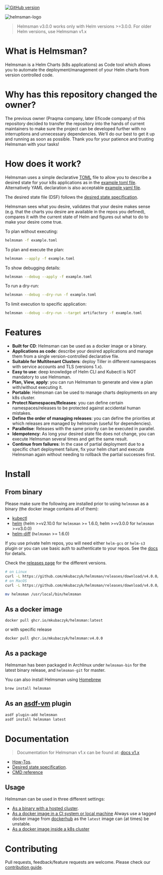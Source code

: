 [![GitHub version](https://d25lcipzij17d.cloudfront.net/badge.svg?id=gh&type=6&v=v4.0.0&x2=0)](https://github.com/mkubaczyk/helmsman/releases)

![helmsman-logo](docs/images/helmsman.png)

> Helmsman v3.0.0 works only with Helm versions >=3.0.0. For older Helm versions, use Helmsman v1.x

# What is Helmsman?

Helmsman is a Helm Charts (k8s applications) as Code tool which allows you to automate the deployment/management of your Helm charts from version controlled code.

# Why has this repository changed the owner?

The previous owner (Praqma company, later Eficode company) of this repository decided to transfer the repository into the hands of current maintainers
to make sure the project can be developed further with no interruptions and unnecessary dependencies.
We'll do our best to get it up and running as soon as possible. 
Thank you for your patience and trusting Helmsman with your tasks!

# How does it work?

Helmsman uses a simple declarative [TOML](https://github.com/toml-lang/toml) file to allow you to describe a desired state for your k8s applications as in the [example toml file](https://github.com/mkubaczyk/helmsman/blob/master/examples/example.toml).
Alternatively YAML declaration is also acceptable [example yaml file](https://github.com/mkubaczyk/helmsman/blob/master/examples/example.yaml).

The desired state file (DSF) follows the [desired state specification](https://github.com/mkubaczyk/helmsman/blob/master/docs/desired_state_specification.md).

Helmsman sees what you desire, validates that your desire makes sense (e.g. that the charts you desire are available in the repos you defined), compares it with the current state of Helm and figures out what to do to make your desire come true.

To plan without executing:

```sh
helmsman -f example.toml
```

To plan and execute the plan:

```sh
helmsman --apply -f example.toml
```

To show debugging details:

```sh
helmsman --debug --apply -f example.toml
```

To run a dry-run:

```sh
helmsman --debug --dry-run -f example.toml
```

To limit execution to specific application:

```sh
helmsman --debug --dry-run --target artifactory -f example.toml
```

# Features

- **Built for CD**: Helmsman can be used as a docker image or a binary.
- **Applications as code**: describe your desired applications and manage them from a single version-controlled declarative file.
- **Suitable for Multitenant Clusters**: deploy Tiller in different namespaces with service accounts and TLS (versions 1.x).
- **Easy to use**: deep knowledge of Helm CLI and Kubectl is NOT mandatory to use Helmsman.
- **Plan, View, apply**: you can run Helmsman to generate and view a plan with/without executing it.
- **Portable**: Helmsman can be used to manage charts deployments on any k8s cluster.
- **Protect Namespaces/Releases**: you can define certain namespaces/releases to be protected against accidental human mistakes.
- **Define the order of managing releases**: you can define the priorities at which releases are managed by helmsman (useful for dependencies).
- **Parallelise**: Releases with the same priority can be executed in parallel.
- **Idempotency**: As long your desired state file does not change, you can execute Helmsman several times and get the same result.
- **Continue from failures**: In the case of partial deployment due to a specific chart deployment failure, fix your helm chart and execute Helmsman again without needing to rollback the partial successes first.

# Install

## From binary

Please make sure the following are installed prior to using `helmsman` as a binary (the docker image contains all of them):

- [kubectl](https://github.com/kubernetes/kubectl)
- [helm](https://github.com/helm/helm) (helm >=v2.10.0 for `helmsman` >= 1.6.0, helm >=v3.0.0 for `helmsman` >=v3.0.0)
- [helm-diff](https://github.com/databus23/helm-diff) (`helmsman` >= 1.6.0)

If you use private helm repos, you will need either `helm-gcs` or `helm-s3` plugin or you can use basic auth to authenticate to your repos. See the [docs](https://github.com/mkubaczyk/helmsman/blob/master/docs/how_to/helm_repos) for details.

Check the [releases page](https://github.com/mkubaczyk/helmsman/releases) for the different versions.

```sh
# on Linux
curl -L https://github.com/mkubaczyk/helmsman/releases/download/v4.0.0/helmsman_4.0.0_linux_amd64.tar.gz | tar zx
# on MacOS
curl -L https://github.com/mkubaczyk/helmsman/releases/download/v4.0.0/helmsman_4.0.0_darwin_amd64.tar.gz | tar zx

mv helmsman /usr/local/bin/helmsman
```

## As a docker image

```
docker pull ghcr.io/mkubaczyk/helmsman:latest
```
or with specific release
```
docker pull ghcr.io/mkubaczyk/helmsman:v4.0.0
```

## As a package

Helmsman has been packaged in Archlinux under `helmsman-bin` for the latest binary release, and `helmsman-git` for master.

You can also install Helmsman using [Homebrew](https://brew.sh)

```sh
brew install helmsman
```

## As an [asdf-vm](https://asdf-vm.com/) plugin

```sh
asdf plugin-add helmsman
asdf install helmsman latest
```

# Documentation

> Documentation for Helmsman v1.x can be found at: [docs v1.x](https://github.com/mkubaczyk/helmsman/tree/1.x/docs)

- [How-Tos](https://github.com/mkubaczyk/helmsman/blob/master/docs/how_to/).
- [Desired state specification](https://github.com/mkubaczyk/helmsman/blob/master/docs/desired_state_specification.md).
- [CMD reference](https://github.com/mkubaczyk/helmsman/blob/master/docs/cmd_reference.md)

## Usage

Helmsman can be used in three different settings:

- [As a binary with a hosted cluster](https://github.com/mkubaczyk/helmsman/blob/master/docs/how_to/settings).
- [As a docker image in a CI system or local machine](https://github.com/mkubaczyk/helmsman/blob/master/docs/how_to/deployments/ci.md) Always use a tagged docker image from [dockerhub](https://hub.docker.com/r/praqma/helmsman/) as the `latest` image can (at times) be unstable.
- [As a docker image inside a k8s cluster](https://github.com/mkubaczyk/helmsman/blob/master/docs/how_to/deployments/inside_k8s.md)

# Contributing

Pull requests, feedback/feature requests are welcome. Please check our [contribution guide](CONTRIBUTION.md).
